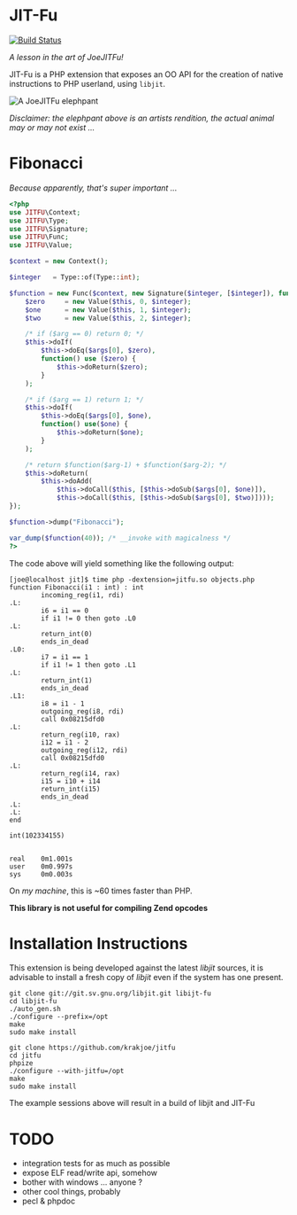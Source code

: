 JIT-Fu
======

[![Build Status](https://travis-ci.org/krakjoe/jitfu.svg?branch=master)](https://travis-ci.org/krakjoe/jitfu)

*A lesson in the art of JoeJITFu!*

JIT-Fu is a PHP extension that exposes an OO API for the creation of native instructions to PHP userland, using ```libjit```.

![A JoeJITFu elephpant](http://i.imgur.com/GirIOWs.png)

*Disclaimer: the elephpant above is an artists rendition, the actual animal may or may not exist ...*

Fibonacci
=========
*Because apparently, that's super important ...*

```php
<?php
use JITFU\Context;
use JITFU\Type;
use JITFU\Signature;
use JITFU\Func;
use JITFU\Value;

$context = new Context();

$integer   = Type::of(Type::int);

$function = new Func($context, new Signature($integer, [$integer]), function($args) use($integer) {
	$zero     = new Value($this, 0, $integer);
	$one      = new Value($this, 1, $integer);
	$two      = new Value($this, 2, $integer);

	/* if ($arg == 0) return 0; */
	$this->doIf(
		$this->doEq($args[0], $zero),
		function() use ($zero) {
			$this->doReturn($zero);
		}
	);

	/* if ($arg == 1) return 1; */
	$this->doIf(
		$this->doEq($args[0], $one),
		function() use($one) {
			$this->doReturn($one);
		}
	);

	/* return $function($arg-1) + $function($arg-2); */
	$this->doReturn(
		$this->doAdd(
			$this->doCall($this, [$this->doSub($args[0], $one)]),
			$this->doCall($this, [$this->doSub($args[0], $two)])));	
});

$function->dump("Fibonacci");

var_dump($function(40)); /* __invoke with magicalness */
?>
```

The code above will yield something like the following output:

```
[joe@localhost jit]$ time php -dextension=jitfu.so objects.php 
function Fibonacci(i1 : int) : int
        incoming_reg(i1, rdi)
.L:
        i6 = i1 == 0
        if i1 != 0 then goto .L0
.L:
        return_int(0)
        ends_in_dead
.L0:
        i7 = i1 == 1
        if i1 != 1 then goto .L1
.L:
        return_int(1)
        ends_in_dead
.L1:
        i8 = i1 - 1
        outgoing_reg(i8, rdi)
        call 0x08215dfd0
.L:
        return_reg(i10, rax)
        i12 = i1 - 2
        outgoing_reg(i12, rdi)
        call 0x08215dfd0
.L:
        return_reg(i14, rax)
        i15 = i10 + i14
        return_int(i15)
        ends_in_dead
.L:
.L:
end

int(102334155)


real    0m1.001s
user    0m0.997s
sys     0m0.003s
```

On *my machine*, this is ~60 times faster than PHP.

**This library is not useful for compiling Zend opcodes**

Installation Instructions
=========================

This extension is being developed against the latest *libjit* sources, it is advisable to install a fresh copy of *libjit* even if the system has one present.

    git clone git://git.sv.gnu.org/libjit.git libijt-fu
    cd libjit-fu
    ./auto_gen.sh
    ./configure --prefix=/opt
    make
    sudo make install
    
    git clone https://github.com/krakjoe/jitfu
    cd jitfu
    phpize
    ./configure --with-jitfu=/opt
    make
    sudo make install
    
The example sessions above will result in a build of libjit and JIT-Fu

TODO
====

  * integration tests for as much as possible
  * expose ELF read/write api, somehow
  * bother with windows ... anyone ?
  * other cool things, probably
  * pecl & phpdoc
